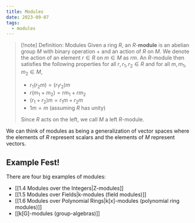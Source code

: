 ```yaml
---
title: Modules
date: 2023-09-07
tags:
  - modules
---
```

>[!note] Definition: Modules
>Given a ring $R$, an $R$-**module** is an abelian group $M$ with binary operation $+$ and an action of $R$ on $M$. We denote the action of an element $r\in R$ on $m\in M$ as $rm$. An $R$-module then satisfies the following properties for all $r, r_1, r_2\in R$ and for all $m, m_1, m_2\in M$, 
> - $r_1(r_2m) = (r_1r_2)m$
> - $r(m_1 + m_2) = rm_1 + rm_2$
> - $(r_1 + r_2)m = r_1m + r_2m$
> - $1m = m$ (assuming $R$ has unity)
> 
> Since $R$ acts on the left, we call $M$ a left $R$-module.

We can think of modules as being a generalization of vector spaces where the elements of $R$ represent scalars and the elements of $M$ represent vectors.

## Example Fest!
There are four big examples of modules:
- [[1.4 Modules over the Integers|Z-modules]]
- [[1.5 Modules over Fields|k-modules (field modules)]]
- [[1.6 Modules over Polynomial Rings|k[x]-modules (polynomial ring modules)]]
- [[k[G]-modules (group-algebras)]]